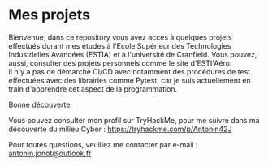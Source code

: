 # Mes projets

Bienvenue, dans ce repository vous avez accès à quelques projets effectués durant mes études à l'Ecole Supérieur des Technologies Industrielles Avancées (ESTIA) et à l'université de Cranfield. Vous pouvez, aussi, consulter des projets personnels comme le site d'ESTI'Aéro.  
Il n'y a pas de démarche CI/CD avec notamment des procédures de test effectuées avec des librairies comme Pytest, car je suis actuellement en train d'apprendre cet aspect de la programmation.  

Bonne découverte.  

Vous pouvez consulter mon profil sur TryHackMe, pour me suivre dans ma découverte du milieu Cyber : https://tryhackme.com/p/Antonin42J

Pour toutes questions, veuillez me contacter par e-mail : antonin.jonot@outlook.fr
